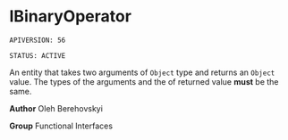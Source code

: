 # IBinaryOperator

`APIVERSION: 56`

`STATUS: ACTIVE`

An entity that takes two arguments of `Object` type and returns an `Object` value. The types of the arguments and the of returned value <strong>must</strong> be the same.


**Author** Oleh Berehovskyi


**Group** Functional Interfaces

